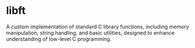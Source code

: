 # libft
A custom implementation of standard C library functions, including memory manipulation, string handling, and basic utilities, designed to enhance understanding of low-level C programming.
